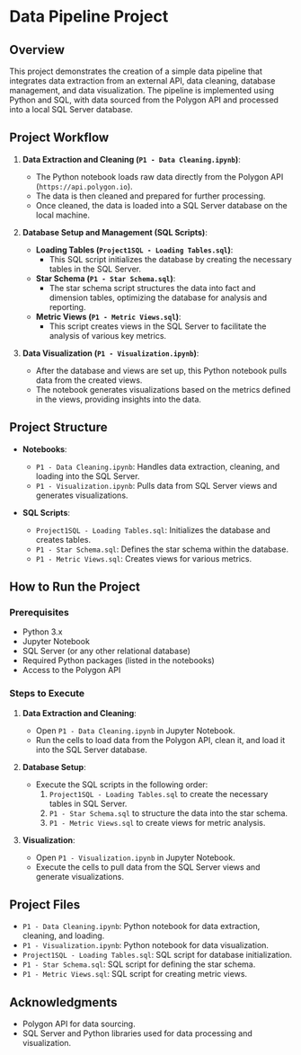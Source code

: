 # Data Pipeline Project

## Overview

This project demonstrates the creation of a simple data pipeline that integrates data extraction from an external API, data cleaning, database management, and data visualization. The pipeline is implemented using Python and SQL, with data sourced from the Polygon API and processed into a local SQL Server database.

## Project Workflow

1. **Data Extraction and Cleaning (`P1 - Data Cleaning.ipynb`)**:
   - The Python notebook loads raw data directly from the Polygon API (`https://api.polygon.io`).
   - The data is then cleaned and prepared for further processing.
   - Once cleaned, the data is loaded into a SQL Server database on the local machine.

2. **Database Setup and Management (SQL Scripts)**:
   - **Loading Tables (`Project1SQL - Loading Tables.sql`)**:
     - This SQL script initializes the database by creating the necessary tables in the SQL Server.
   - **Star Schema (`P1 - Star Schema.sql`)**:
     - The star schema script structures the data into fact and dimension tables, optimizing the database for analysis and reporting.
   - **Metric Views (`P1 - Metric Views.sql`)**:
     - This script creates views in the SQL Server to facilitate the analysis of various key metrics.

3. **Data Visualization (`P1 - Visualization.ipynb`)**:
   - After the database and views are set up, this Python notebook pulls data from the created views.
   - The notebook generates visualizations based on the metrics defined in the views, providing insights into the data.

## Project Structure

- **Notebooks**:
  - `P1 - Data Cleaning.ipynb`: Handles data extraction, cleaning, and loading into the SQL Server.
  - `P1 - Visualization.ipynb`: Pulls data from SQL Server views and generates visualizations.
  
- **SQL Scripts**:
  - `Project1SQL - Loading Tables.sql`: Initializes the database and creates tables.
  - `P1 - Star Schema.sql`: Defines the star schema within the database.
  - `P1 - Metric Views.sql`: Creates views for various metrics.

## How to Run the Project

### Prerequisites

- Python 3.x
- Jupyter Notebook
- SQL Server (or any other relational database)
- Required Python packages (listed in the notebooks)
- Access to the Polygon API

### Steps to Execute

1. **Data Extraction and Cleaning**:
   - Open `P1 - Data Cleaning.ipynb` in Jupyter Notebook.
   - Run the cells to load data from the Polygon API, clean it, and load it into the SQL Server database.

2. **Database Setup**:
   - Execute the SQL scripts in the following order:
     1. `Project1SQL - Loading Tables.sql` to create the necessary tables in SQL Server.
     2. `P1 - Star Schema.sql` to structure the data into the star schema.
     3. `P1 - Metric Views.sql` to create views for metric analysis.

3. **Visualization**:
   - Open `P1 - Visualization.ipynb` in Jupyter Notebook.
   - Execute the cells to pull data from the SQL Server views and generate visualizations.

## Project Files

- `P1 - Data Cleaning.ipynb`: Python notebook for data extraction, cleaning, and loading.
- `P1 - Visualization.ipynb`: Python notebook for data visualization.
- `Project1SQL - Loading Tables.sql`: SQL script for database initialization.
- `P1 - Star Schema.sql`: SQL script for defining the star schema.
- `P1 - Metric Views.sql`: SQL script for creating metric views.

## Acknowledgments

- Polygon API for data sourcing.
- SQL Server and Python libraries used for data processing and visualization.

